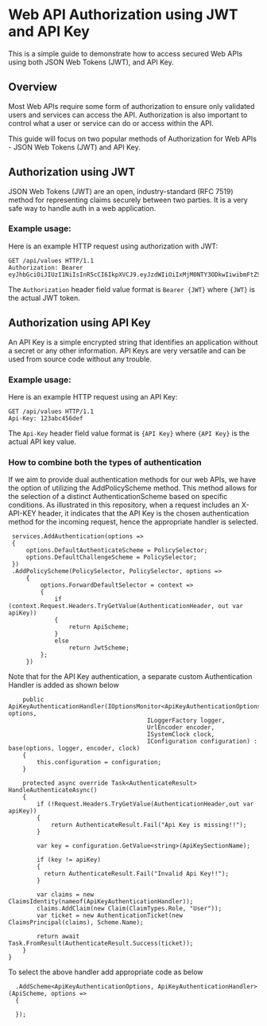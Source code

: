 # Web API Authorization using JWT and API Key

This is a simple guide to demonstrate how to access secured Web APIs using both JSON Web Tokens (JWT), and API Key.

## Overview <a name="overview"></a>

Most Web APIs require some form of authorization to ensure only validated users and services can access the API. Authorization is also important to control what a user or service can do or access within the API.

This guide will focus on two popular methods of Authorization for Web APIs - JSON Web Tokens (JWT) and API Key.

## Authorization using JWT <a name="jwt"></a>

JSON Web Tokens (JWT) are an open, industry-standard (RFC 7519) method for representing claims securely between two parties. It is a very safe way to handle auth in a web application.

### Example usage:

Here is an example HTTP request using authorization with JWT:

    GET /api/values HTTP/1.1
    Authorization: Bearer eyJhbGciOiJIUzI1NiIsInR5cCI6IkpXVCJ9.eyJzdWIiOiIxMjM0NTY3ODkwIiwibmFtZSI6IkpvaG4gRG9lIiwiaWF0IjoxNTE2MjM5MDIyfQ.SflKxwRJSMeKKF2QT4fwpMeJf36POk6yJV_adQssw5c

The `Authorization` header field value format is `Bearer {JWT}` where `{JWT}` is the actual JWT token.

## Authorization using API Key <a name="api-key"></a>

An API Key is a simple encrypted string that identifies an application without a secret or any other information. API Keys are very versatile and can be used from source code without any trouble.

### Example usage:

Here is an example HTTP request using an API Key:

    GET /api/values HTTP/1.1
    Api-Key: 123abc456def

The `Api-Key` header field value format is `{API Key}` where `{API Key}` is the actual API key value.

### How to combine both the types of authentication
If we aim to provide dual authentication methods for our web APIs, we have the option of utilizing the AddPolicyScheme method. This method allows for the selection of a distinct AuthenticationScheme based on specific conditions. As illustrated in this repository, when a request includes an X-API-KEY header, it indicates that the API Key is the chosen authentication method for the incoming request, hence the appropriate handler is selected.

```
 services.AddAuthentication(options =>
 {
     options.DefaultAuthenticateScheme = PolicySelector;
     options.DefaultChallengeScheme = PolicySelector;
 })
 .AddPolicyScheme(PolicySelector, PolicySelector, options =>
     {
         options.ForwardDefaultSelector = context =>
         {
             if (context.Request.Headers.TryGetValue(AuthenticationHeader, out var apiKey))
             {
                 return ApiScheme;
             }
             else
                 return JwtScheme;
         };
     })
```

Note that for the API Key authentication, a separate custom Authentication Handler is added as shown below
```
    public ApiKeyAuthenticationHandler(IOptionsMonitor<ApiKeyAuthenticationOptions> options,
                                       ILoggerFactory logger, 
                                       UrlEncoder encoder, 
                                       ISystemClock clock,
                                       IConfiguration configuration) : base(options, logger, encoder, clock)
    {
        this.configuration = configuration;
    }

    protected async override Task<AuthenticateResult> HandleAuthenticateAsync()
    {
        if (!Request.Headers.TryGetValue(AuthenticationHeader,out var apiKey))
        {
            return AuthenticateResult.Fail("Api Key is missing!!");
        }

        var key = configuration.GetValue<string>(ApiKeySectionName);

        if (key != apiKey)
        {
          return AuthenticateResult.Fail("Invalid Api Key!!");
        }

        var claims = new ClaimsIdentity(nameof(ApiKeyAuthenticationHandler));
        claims.AddClaim(new Claim(ClaimTypes.Role, "User"));
        var ticket = new AuthenticationTicket(new ClaimsPrincipal(claims), Scheme.Name);

        return await Task.FromResult(AuthenticateResult.Success(ticket));
    }
}
```
To select the above handler add appropriate code as below
```
  .AddScheme<ApiKeyAuthenticationOptions, ApiKeyAuthenticationHandler>(ApiScheme, options =>
  {

  });
```
